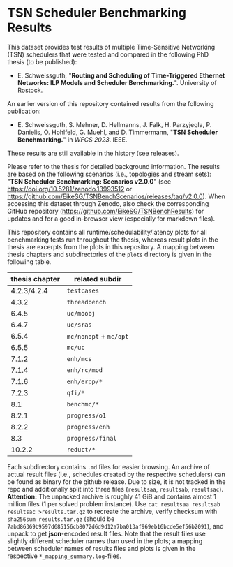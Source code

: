 # TSN Scheduler Benchmarking Results
This dataset provides test results of multiple Time-Sensitive Networking (TSN) schedulers that were tested and compared in the following PhD thesis (to be published):
- E. Schweissguth, "**Routing and Scheduling of Time-Triggered Ethernet Networks: ILP Models and Scheduler Benchmarking.**". University of Rostock.

An earlier version of this repository contained results from the following publication:
- E. Schweissguth, S. Mehner, D. Hellmanns, J. Falk, H. Parzyjegla, P. Danielis, O. Hohlfeld, G. Muehl, and D. Timmermann, "**TSN Scheduler Benchmarking.**" in *WFCS 2023*. IEEE.

These results are still available in the history (see releases).

Please refer to the thesis for detailed background information. The results are based on the following scenarios (i.e., topologies and stream sets): "**TSN Scheduler Benchmarking: Scenarios v2.0.0**" (see https://doi.org/10.5281/zenodo.13993512 or https://github.com/EikeSG/TSNBenchScenarios/releases/tag/v2.0.0). When accessing this dataset through Zenodo, also check the corresponding GitHub repository (https://github.com/EikeSG/TSNBenchResults) for updates and for a good in-browser view (especially for markdown files).

This repository contains all runtime/schedulability/latency plots for all benchmarking tests run throughout the thesis, whereas result plots in the thesis are excerpts from the plots in this repository.
A mapping between thesis chapters and subdirectories of the `plots` directory is given in the following table.

| thesis chapter | related subdir |
|----------------|----------------|
| 4.2.3/4.2.4    | `testcases`            |
| 4.3.2          | `threadbench`          |
| 6.4.5          | `uc/moobj`             |
| 6.4.7          | `uc/sras`              |
| 6.5.4          | `mc/nonopt` + `mc/opt` |
| 6.5.5          | `mc/uc`                |
| 7.1.2          | `enh/mcs`              |
| 7.1.4          | `enh/rc/mod`           |
| 7.1.6          | `enh/erpp/*`           |
| 7.2.3          | `qfi/*`                |
| 8.1            | `benchmc/*`            |
| 8.2.1          | `progress/o1`          |
| 8.2.2          | `progress/enh`         |
| 8.3            | `progress/final`       |
| 10.2.2         | `reduct/*`             |

Each subdirectory contains `.md` files for easier browsing.
An archive of actual result files (i.e., schedules created by the respective schedulers) can be found as binary for the github release. Due to size, it is not tracked in the repo and additionally split into three files (`resultsaa`, `resultsab`, `resultsac`).
**Attention:** The unpacked archive is roughly 41 GiB and contains almost 1 million files (1 per solved problem instance).
Use `cat resultsaa resultsab resultsac >results.tar.gz` to recreate the archive, verify checksum with `sha256sum results.tar.gz` (should be `7abd86369b9597d685156cb8072d6d9d12a7ba013af969eb16bcde5ef56b2091`), and unpack to get **json**-encoded result files.
Note that the result files use slightly different scheduler names than used in the plots; a mapping between scheduler names of results files and plots is given in the respective `*_mapping_summary.log`-files.
